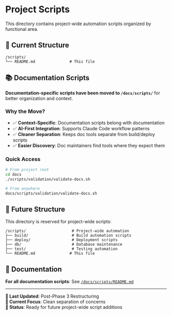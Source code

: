 # Project Scripts

This directory contains project-wide automation scripts organized by functional area.

## 📁 Current Structure

```
/scripts/
└── README.md               # This file
```

## 📚 Documentation Scripts

**Documentation-specific scripts have been moved to `/docs/scripts/`** for better organization and context.

### **Why the Move?**
- ✅ **Context-Specific**: Documentation scripts belong with documentation
- ✅ **AI-First Integration**: Supports Claude Code workflow patterns  
- ✅ **Cleaner Separation**: Keeps doc tools separate from build/deploy scripts
- ✅ **Easier Discovery**: Doc maintainers find tools where they expect them

### **Quick Access**
```bash
# From project root
cd docs
./scripts/validation/validate-docs.sh

# From anywhere
docs/scripts/validation/validate-docs.sh
```

## 🔮 Future Structure

This directory is reserved for project-wide scripts:

```
/scripts/                    # Project-wide automation
├── build/                   # Build automation scripts
├── deploy/                  # Deployment scripts  
├── db/                      # Database maintenance
├── test/                    # Testing automation
└── README.md               # This file
```

## 📖 Documentation

**For all documentation scripts**: See [`/docs/scripts/README.md`](/docs/scripts/README.md)

---

**📅 Last Updated**: Post-Phase 3 Restructuring  
**🎯 Current Focus**: Clean separation of concerns  
**📂 Status**: Ready for future project-wide script additions